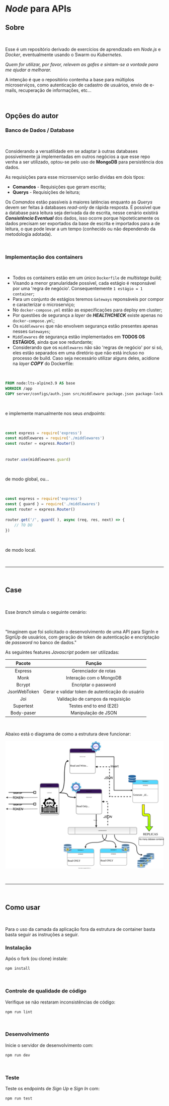 # _Node_ para APIs

## Sobre
<br>

Esse é um repositório derivado de exercícios de aprendizado em _Node.js_ e _Docker_, eventualmente usando o Swarm ou _Kubernetes_. 

_Quem for utilizar, por favor, relevem as gafes e sintam-se a vontade para me ajudar a melhorar._

A intenção é que o repositório contenha a base para múltiplos microserviços, como autenticação de cadastro de usuários, envio de e-mails, recuperação de informações, etc...

<br>

## Opções do autor
### Banco de Dados / Database
<br>

Considerando a versatilidade em se adaptar à outras databases possivelmente já implementadas em outros negócios a que esse repo venha a ser utilizado, optou-se pelo uso de **MongoDB** para persistência dos dados. 
 
As requisições para esse microserviço serão dividas em dois tipos:
* **Comandos** - Requisições que geram escrita;
* **Querys** - Requisições de leitura;

Os _Comandos_ estão passíveis à maiores latências enquanto as _Querys_ devem ser feitas à databases _read-only_ de rápida resposta. 
É possível que a database para leitura seja derivada da de escrita, nesse cenário existirá **_Consistência Eventual_** dos dados, isso ocorre porque hipoteticamente os dados precisam ser exportados da base de escrita e importados para a de leitura, o que pode levar a um tempo (conhecido ou não dependendo da metodologia adotada).

<br>

### Implementação dos containers
<br>

* Todos os containers estão em um único `Dockerfile` de _multistage build_; 
* Visando a menor granularidade possível, cada estágio é responsável por uma 'regra de negócio'. Consequentemente `1 estágio = 1 container`;
* Para um conjunto de estágios teremos `Gateways` reponsáveis por compor e caracterizar o microserviço;
* No `docker-compose.yml` estão as especificações para deploy em cluster;
* Por questões de segurança a _layer_ de **_HEALTHCHECK_** existe apenas no `docker-compose.yml`;
* Os `middlewares` que não envolvem segurança estão presentes apenas nesses `Gatewayes`;
* `Middlewares` de segurança estão implementados em **TODOS OS ESTÁGIOS**, ainda que soe redundante;
* Considerando que os `middlewares` não são 'regras de negócio' por si só, eles estão separados em uma diretório que não está incluso no processo de build. Caso seja necessário utilizar alguns deles, acidione na _layer_ **_COPY_** do Dockerfile:

<br>

```Dockerfile
FROM node:lts-alpine3.9 AS base
WORKDIR /app
COPY server/configs/auth.json src/middleware package.json package-lock.json .env ./
```
<br>

e implemente manualmente nos seus _endpoints_:

<br>

```javascript
const express = require('express')
const middlewares = require('./middlewares')
const router = express.Router()


router.use(middlewares.guard)
```

<br>

de modo global, ou...

<br>

```javascript
const express = require('express')
const { guard } = require('./middlewares')
const router = express.Router()

router.get('/', guard( ), async (req, res, next) => {
    // TO DO
})
```
<br>

de modo local.

<br>

___
<br>



## Case
<br>

Esse _branch_ simula o seguinte cenário: 

<br>

"Imaginem que foi solicitado o desenvolvimento de uma API para SignIn e SignUp de usuários, com geração de token de autenticação e encriptação de _password_ no banco de dados."

As seguintes features _Javascript_ podem ser utilizadas:

| **Pacote**   |   **Função**                                     |
|:------------:|:------------------------------------------------:|
|   Express    |   Gerenciador de rotas                           |
|   Monk       |  Interação com o MongoDB                         |
|   Bcrypt     | Encriptar o password                             |
| JsonWebToken | Gerar e validar token de autenticação do usuário |
| Joi          |  Validação de campos da requisição               |
| Supertest    | Testes end to end (E2E)                          |
| Body-paser   | Manipulação de JSON                              |

<br>

Abaixo está o diagrama de como a estrutura deve funcionar:

![](diagram.svg)


<br>

___

<br>

## Como usar
<br>

Para o uso da camada da aplicação fora da estrutura de container basta basta seguir as instruções a seguir. 

### Instalação

Após o fork (ou clone) instale: 
```
npm install
```
<br>

### Controle de qualidade de código
Verifique se não restaram inconsistências de código:

```
npm run lint
```

<br>

### Desenvolvimento
Inicie o servidor de desenvolvimento com:

```
npm run dev
```
<br>

### Teste
Teste os endpoints de _Sign Up_ e _Sign In_ com:

```
npm run test
```
 <br>
